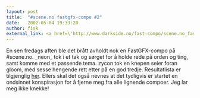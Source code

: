 ```yaml
---
layout: post
title:  "#scene.no fastgfx-compo #2"
date:   2002-05-04 19:33:20
author: fisk
external_link: <a href=\'http://www.darkside.no/fast-compo/scene.no_fast-graphics-compo_2002-05-03.zip\'>
---
```

En sen fredags aften ble det brått avholdt nok en FastGFX-compo på
\#scene.no. \_neon\_ tok i et tak og sørget for å holde rede på orden og
ting, samt komme med et passende tema. zycon tok en knepen seier foran
gloom, med sesse hengende rett etter på en god tredje. Resultatlista er
tilgjenglig
[her](\\'http://www.darkside.no/fast-compo/results_2002-05-03.txt\\').
Ellers skal det også nevnes at det tydligvis er startet en ondsinnet
konspirasjon for å fjerne meg fra alle lignende compoer. Jeg lar meg
ikke knekke\!


